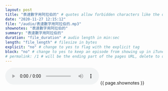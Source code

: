 ```yaml
---
layout: post
title: "表達數字用阿拉伯的" # quotes allow forbidden characters like the colon
date: "2020-11-27 12:15:12"
file: "/audio/表達數字用阿拉伯的.mp3"
shownotes: "表達數字用阿拉伯的"
summary: "表達數字用阿拉伯的"
duration: "file_duration" # audio length in min:sec
length: "file_length" # filesize in bytes
explicit: "no" # change to yes to flag with the explicit tag
block: "no" # change to yes to keep an episode from showing up in iTunes
# permalink: /1 # will be the ending part of the pages URL, delete to default to the title
---
```


<audio controls>
<source src="{{site.url}}{{site.baseurl}}{{ page.file }}" type="audio/x-mp3">
Your browser does not support the audio element.
</audio>
{{ page.shownotes }}

